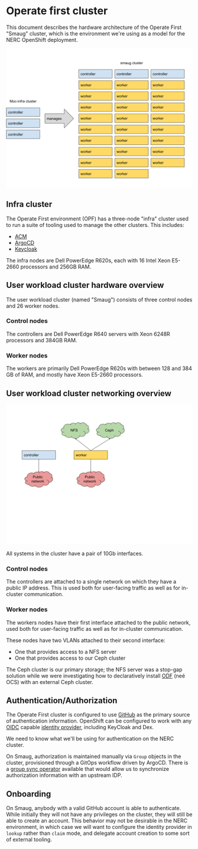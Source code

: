 # Operate first cluster

This document describes the hardware architecture of the Operate First "Smaug" cluster, which is the environment we're using as a model for the NERC OpenShift deployment.

![Operate first cluster overview](img/cluster.svg)

## Infra cluster

The Operate First environment (OPF) has a three-node "infra" cluster used to run a suite of tooling used to manage the other clusters. This includes:

- [ACM](https://www.redhat.com/en/technologies/management/advanced-cluster-management/)
- [ArgoCD](https://argo-cd.readthedocs.io/en/stable/)
- [Keycloak](https://www.keycloak.org/)

The infra nodes are Dell PowerEdge R620s, each with 16 Intel Xeon E5-2660 processors and 256GB RAM.

## User workload cluster hardware overview

The user workload cluster (named "Smaug") consists of three control nodes and 26 worker nodes.

### Control nodes

The controllers are Dell PowerEdge R640 servers with Xeon 6248R processors and 384GB RAM.

### Worker nodes

The workers are primarily Dell PowerEdge R620s with between 128 and 384 GB of RAM, and mostly have Xeon E5-2660 processors.

## User workload cluster networking overview

![Network connectivity](img/network.svg)

All systems in the cluster have a pair of 10Gb interfaces.

### Control nodes

The controllers are attached to a single network on which they have a public IP address. This is used both for user-facing traffic as well as for in-cluster communication.

### Worker nodes

The workers nodes have their first interface attached to the public network, used both for user-facing traffic as well as for in-cluster communication.

These nodes have two VLANs attached to their second interface:

- One that provides access to a NFS server
- One that provides access to our Ceph cluster

The Ceph cluster is our primary storage; the NFS server was a stop-gap solution while we were investigating how to declaratively install [ODF][] (neé OCS) with an external Ceph cluster.

[odf]: https://www.redhat.com/en/technologies/cloud-computing/openshift-data-foundation

## Authentication/Authorization

The Operate First cluster is configured to use [GitHub][] as the primary source of authentication information. OpenShift can be configured to work with any [OIDC][] capable [identity provider][], including KeyCloak and Dex.

[github]: https://github.com
[oidc]: https://openid.net/connect/
[identity provider]: https://docs.openshift.com/container-platform/4.9/authentication/understanding-identity-provider.html#supported-identity-providers

We need to know what we'll be using for authentication on the NERC cluster.

On Smaug, authorization is maintained manually via `Group` objects in the cluster, provisioned through a GitOps workflow driven by ArgoCD. There is a [group sync operator][] available that would allow us to synchronize authorization information with an upstream IDP.

[group sync operator]: https://github.com/redhat-cop/group-sync-operator

## Onboarding

On Smaug, anybody with a valid GitHub account is able to authenticate. While initially they will not have any privileges on the cluster, they will still be able to create an account. This behavior may not be desirable in the NERC environment, in which case we will want to configure the identity provider in `lookup` rather than `claim` mode, and delegate account creation to some sort of external tooling.
